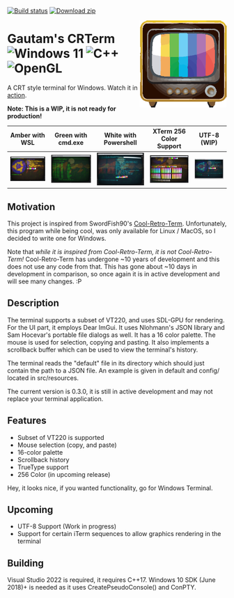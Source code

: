 [![Build status](https://ci.appveyor.com/api/projects/status/ksqojxpjtqo3k4bk?svg=true)](https://ci.appveyor.com/project/RelativisticMechanic/crterm) [![Download zip](https://custom-icon-badges.demolab.com/badge/-Download-blue?style=for-the-badge&logo=download&logoColor=white "Download zip")](https://github.com/RelativisticMechanic/CRTerm/releases/tag/0.3.8)


<img align="right" width="200" height="200" src="images/crterm-logo.png">



# Gautam's CRTerm ![Windows 11](https://img.shields.io/badge/Windows%2011-%230079d5.svg?style=for-the-badge&logo=Windows%2011&logoColor=white) ![C++](https://img.shields.io/badge/c++-%2300599C.svg?style=for-the-badge&logo=c%2B%2B&logoColor=white) ![OpenGL](https://img.shields.io/badge/OpenGL-%23FFFFFF.svg?style=for-the-badge&logo=opengl)

A CRT style terminal for Windows. Watch it in [action](https://www.youtube.com/watch?v=2HmNPndbZS4).

<b>Note: This is a WIP, it is not ready for production!</b>

| Amber with WSL | Green with cmd.exe | White with Powershell | XTerm 256 Color Support | UTF-8 (WIP) |
| -------------  | ------------------ | -------------------   | ----------------------- | ----------  | 
|![](images/wsl-amber.png)|![](images/cmd-green.png)| ![](images/winfetch.png) | ![](./images/256color.png) | ![](images/utf8.png) |

## Motivation

This project is inspired from SwordFish90's [Cool-Retro-Term](https://github.com/Swordfish90/cool-retro-term). Unfortunately, this program while being cool, was only available for Linux / MacOS, so I decided to write one for Windows. 

Note that <i>while it is inspired from Cool-Retro-Term, it is not Cool-Retro-Term!</i> Cool-Retro-Term has undergone ~10 years of development and this does not use any code from that. This has gone about ~10 days in development in comparison, so once again it is in active development and will see many changes. :P

## Description

The terminal supports a subset of VT220, and uses SDL-GPU for rendering. For the UI part, it employs Dear ImGui. It uses Nlohmann's JSON library and Sam Hocevar's portable file dialogs as well. It has a 16 color palette. The mouse is used for selection, copying and pasting. It also implements a scrollback buffer which can be used to view the terminal's history.

The terminal reads the "default" file in its directory which should just contain the path to a JSON file. An example is given in default and config/ located in src/resources. 

The current version is 0.3.0, it is still in active development and may not replace your terminal application.

## Features

* Subset of VT220 is supported
* Mouse selection (copy, and paste)
* 16-color palette
* Scrollback history
* TrueType support
* 256 Color (in upcoming release)

Hey, it looks nice, if you wanted functionality, go for Windows Terminal.

## Upcoming

* UTF-8 Support (Work in progress)
* Support for certain iTerm sequences to allow graphics rendering in the terminal

## Building

Visual Studio 2022 is required, it requires C++17. Windows 10 SDK (June 2018)+ is needed as it uses CreatePseudoConsole() and ConPTY.

